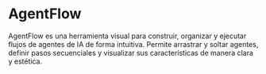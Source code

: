 # AgentFlow
AgentFlow es una herramienta visual para construir, organizar y ejecutar flujos de agentes de IA de forma intuitiva. Permite arrastrar y soltar agentes, definir pasos secuenciales y visualizar sus características de manera clara y estética.
